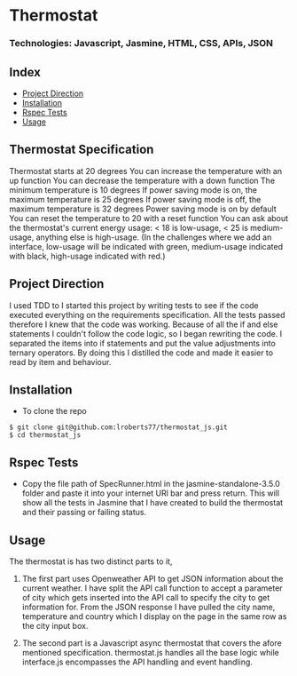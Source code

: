 # Thermostat
### Technologies: Javascript, Jasmine, HTML, CSS, APIs, JSON

## Index
* [Project Direction](#Project)
* [Installation](#Install)
* [Rspec Tests](#Rspec)
* [Usage](#Usage)


## Thermostat Specification

Thermostat starts at 20 degrees
You can increase the temperature with an up function
You can decrease the temperature with a down function
The minimum temperature is 10 degrees
If power saving mode is on, the maximum temperature is 25 degrees
If power saving mode is off, the maximum temperature is 32 degrees
Power saving mode is on by default
You can reset the temperature to 20 with a reset function
You can ask about the thermostat's current energy usage: < 18 is low-usage, < 25 is medium-usage, anything else is high-usage.
(In the challenges where we add an interface, low-usage will be indicated with green, medium-usage indicated with black, high-usage indicated with red.)

## <a name="Project">Project Direction</a>
I used TDD to 
I started this project by writing tests to see if the code executed everything on the requirements specification. All the tests passed therefore I knew that the code was working. Because of all the if and else statements I couldn't follow the code logic, so I began rewriting the code. I separated the items into if statements and put the value adjustments into ternary operators. By doing this I distilled the code and made it easier to read by item and behaviour.


## <a name="Install">Installation</a>
* To clone the repo
```shell
$ git clone git@github.com:lroberts77/thermostat_js.git
$ cd thermostat_js
```

## <a name="Rspec">Rspec Tests</a>
* Copy the file path of SpecRunner.html in the jasmine-standalone-3.5.0 folder and paste it into your internet URl bar and press return. This will show all the tests in Jasmine that I have created to build the thermostat and their passing or failing status.

## <a name="Usage">Usage</a>

The thermostat is has two distinct parts to it,
1. The first part uses Openweather API to get JSON information about the current weather. I have split the API call function to accept a parameter of city which gets inserted into the API call to specify the city to get information for. From the JSON response I have pulled the city name, temperature and country which I display on the page in the same row as the city input box.

2. The second part is a Javascript async thermostat that covers the afore mentioned specification. thermostat.js handles all the base logic while interface.js encompasses the API handling and event handling.